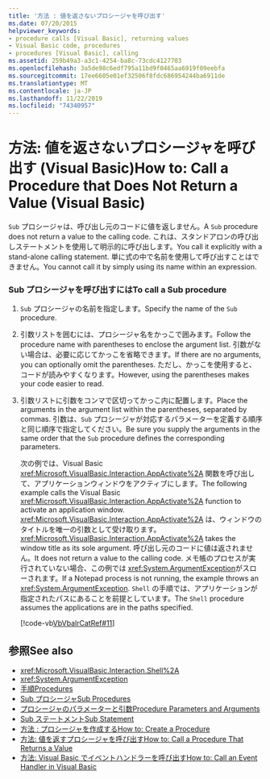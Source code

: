 ```yaml
---
title: '方法 : 値を返さないプロシージャを呼び出す'
ms.date: 07/20/2015
helpviewer_keywords:
- procedure calls [Visual Basic], returning values
- Visual Basic code, procedures
- procedures [Visual Basic], calling
ms.assetid: 259b49a3-a3c1-4254-ba8c-73cdc4127703
ms.openlocfilehash: 3a5de98c6edf795a11bd9f0465aa6919f09eebfa
ms.sourcegitcommit: 17ee6605e01ef32506f8fdc686954244ba6911de
ms.translationtype: MT
ms.contentlocale: ja-JP
ms.lasthandoff: 11/22/2019
ms.locfileid: "74340957"
---
```

# <a name="how-to-call-a-procedure-that-does-not-return-a-value-visual-basic"></a><span data-ttu-id="fb266-102">方法: 値を返さないプロシージャを呼び出す (Visual Basic)</span><span class="sxs-lookup"><span data-stu-id="fb266-102">How to: Call a Procedure that Does Not Return a Value (Visual Basic)</span></span>
<span data-ttu-id="fb266-103">`Sub` プロシージャは、呼び出し元のコードに値を返しません。</span><span class="sxs-lookup"><span data-stu-id="fb266-103">A `Sub` procedure does not return a value to the calling code.</span></span> <span data-ttu-id="fb266-104">これは、スタンドアロンの呼び出しステートメントを使用して明示的に呼び出します。</span><span class="sxs-lookup"><span data-stu-id="fb266-104">You call it explicitly with a stand-alone calling statement.</span></span> <span data-ttu-id="fb266-105">単に式の中で名前を使用して呼び出すことはできません。</span><span class="sxs-lookup"><span data-stu-id="fb266-105">You cannot call it by simply using its name within an expression.</span></span>  
  
### <a name="to-call-a-sub-procedure"></a><span data-ttu-id="fb266-106">Sub プロシージャを呼び出すには</span><span class="sxs-lookup"><span data-stu-id="fb266-106">To call a Sub procedure</span></span>  
  
1. <span data-ttu-id="fb266-107">`Sub` プロシージャの名前を指定します。</span><span class="sxs-lookup"><span data-stu-id="fb266-107">Specify the name of the `Sub` procedure.</span></span>  
  
2. <span data-ttu-id="fb266-108">引数リストを囲むには、プロシージャ名をかっこで囲みます。</span><span class="sxs-lookup"><span data-stu-id="fb266-108">Follow the procedure name with parentheses to enclose the argument list.</span></span> <span data-ttu-id="fb266-109">引数がない場合は、必要に応じてかっこを省略できます。</span><span class="sxs-lookup"><span data-stu-id="fb266-109">If there are no arguments, you can optionally omit the parentheses.</span></span> <span data-ttu-id="fb266-110">ただし、かっこを使用すると、コードが読みやすくなります。</span><span class="sxs-lookup"><span data-stu-id="fb266-110">However, using the parentheses makes your code easier to read.</span></span>  
  
3. <span data-ttu-id="fb266-111">引数リストに引数をコンマで区切ってかっこ内に配置します。</span><span class="sxs-lookup"><span data-stu-id="fb266-111">Place the arguments in the argument list within the parentheses, separated by commas.</span></span> <span data-ttu-id="fb266-112">引数は、`Sub` プロシージャが対応するパラメーターを定義する順序と同じ順序で指定してください。</span><span class="sxs-lookup"><span data-stu-id="fb266-112">Be sure you supply the arguments in the same order that the `Sub` procedure defines the corresponding parameters.</span></span>  
  
     <span data-ttu-id="fb266-113">次の例では、Visual Basic <xref:Microsoft.VisualBasic.Interaction.AppActivate%2A> 関数を呼び出して、アプリケーションウィンドウをアクティブにします。</span><span class="sxs-lookup"><span data-stu-id="fb266-113">The following example calls the Visual Basic <xref:Microsoft.VisualBasic.Interaction.AppActivate%2A> function to activate an application window.</span></span> <span data-ttu-id="fb266-114"><xref:Microsoft.VisualBasic.Interaction.AppActivate%2A> は、ウィンドウのタイトルを唯一の引数として受け取ります。</span><span class="sxs-lookup"><span data-stu-id="fb266-114"><xref:Microsoft.VisualBasic.Interaction.AppActivate%2A> takes the window title as its sole argument.</span></span> <span data-ttu-id="fb266-115">呼び出し元のコードに値は返されません。</span><span class="sxs-lookup"><span data-stu-id="fb266-115">It does not return a value to the calling code.</span></span> <span data-ttu-id="fb266-116">メモ帳のプロセスが実行されていない場合、この例では <xref:System.ArgumentException>がスローされます。</span><span class="sxs-lookup"><span data-stu-id="fb266-116">If a Notepad process is not running, the example throws an <xref:System.ArgumentException>.</span></span> <span data-ttu-id="fb266-117">`Shell` の手順では、アプリケーションが指定されたパスにあることを前提としています。</span><span class="sxs-lookup"><span data-stu-id="fb266-117">The `Shell` procedure assumes the applications are in the paths specified.</span></span>  
  
     [!code-vb[VbVbalrCatRef#11](~/samples/snippets/visualbasic/VS_Snippets_VBCSharp/VbVbalrCatRef/VB/Class1.vb#11)]  
  
## <a name="see-also"></a><span data-ttu-id="fb266-118">参照</span><span class="sxs-lookup"><span data-stu-id="fb266-118">See also</span></span>

- <xref:Microsoft.VisualBasic.Interaction.Shell%2A>
- <xref:System.ArgumentException>
- [<span data-ttu-id="fb266-119">手順</span><span class="sxs-lookup"><span data-stu-id="fb266-119">Procedures</span></span>](./index.md)
- [<span data-ttu-id="fb266-120">Sub プロシージャ</span><span class="sxs-lookup"><span data-stu-id="fb266-120">Sub Procedures</span></span>](./sub-procedures.md)
- [<span data-ttu-id="fb266-121">プロシージャのパラメーターと引数</span><span class="sxs-lookup"><span data-stu-id="fb266-121">Procedure Parameters and Arguments</span></span>](./procedure-parameters-and-arguments.md)
- [<span data-ttu-id="fb266-122">Sub ステートメント</span><span class="sxs-lookup"><span data-stu-id="fb266-122">Sub Statement</span></span>](../../../../visual-basic/language-reference/statements/sub-statement.md)
- [<span data-ttu-id="fb266-123">方法 : プロシージャを作成する</span><span class="sxs-lookup"><span data-stu-id="fb266-123">How to: Create a Procedure</span></span>](./how-to-create-a-procedure.md)
- [<span data-ttu-id="fb266-124">方法: 値を返すプロシージャを呼び出す</span><span class="sxs-lookup"><span data-stu-id="fb266-124">How to: Call a Procedure That Returns a Value</span></span>](./how-to-call-a-procedure-that-returns-a-value.md)
- [<span data-ttu-id="fb266-125">方法: Visual Basic でイベントハンドラーを呼び出す</span><span class="sxs-lookup"><span data-stu-id="fb266-125">How to: Call an Event Handler in Visual Basic</span></span>](./how-to-call-an-event-handler.md)
